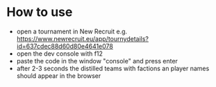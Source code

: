 # How to use
- open a tournament in New Recruit e.g. https://www.newrecruit.eu/app/tournydetails?id=637cdec88d60d80e4641e078
- open the dev console with f12
- paste the code in the window "console" and press enter
- after 2-3 seconds the distilled teams with factions an player names should appear in the browser
